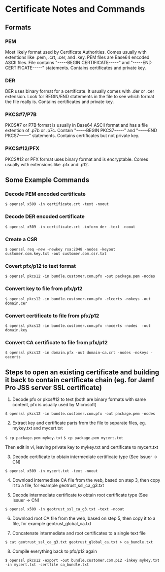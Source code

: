 # Certificate Notes and Commands

## Formats

### PEM
Most likely format used by Certificate Authorities. Comes usually with extentions like .pem, .crt, .cer, and .key. PEM files are Base64 encoded ASCII files. File contains "-----BEGIN CERTIFICATE-----" and "-----END CERTIFICATE-----" statements. Contains certificates and private key.

### DER
DER uses binary format for a certificate. It usually comes with .der or .cer extension. Look for BEGIN/END statements in the file to see which format the file really is. Contains certificates and private key.

### PKCS#7/P7B
PKCS#7 or P7B format is usually in Base64 ASCII format and has a file extention of .p7b or .p7c. Contain "-----BEGIN PKCS7-----" and "-----END PKCS7-----" statements. Contains certificates but not private key.

### PKCS#12/PFX
PKCS#12 or PFX format uses binary format and is encryptable. Comes usually with extensions like .pfx and .p12.

## Some Example Commands

### Decode PEM encoded certificate

`$ openssl x509 -in certificate.crt -text -noout`

### Decode DER encoded certificate

`$ openssl x509 -in certificate.crt -inform der -text -noout`

### Create a CSR

`$ openssl req -new -newkey rsa:2048 -nodes -keyout customer.com.key.txt -out customer.com.csr.txt`

### Covert pfx/p12 to text format

`$ openssl pkcs12 -in bundle.customer.com.pfx -out package.pem -nodes`

### Convert key to file from pfx/p12

`$ openssl pkcs12 -in bundle.customer.com.pfx -clcerts -nokeys -out domain.cer`

### Convert certificate to file from pfx/p12

`$ openssl pkcs12 -in bundle.customer.com.pfx -nocerts -nodes  -out domain.key`

### Convert CA certificate to file from pfx/p12

`$ openssl pkcs12 -in domain.pfx -out domain-ca.crt -nodes -nokeys -cacerts`

## Steps to open an existing certificate and building it back to contain certificate chain (eg. for Jamf Pro JSS server SSL certificate)

1. Decode pfx or pkcs#12 to text (both are binary formats with same content, pfx is usually used by Microsoft)

`$ openssl pkcs12 -in bundle.customer.com.pfx -out package.pem -nodes`

2. Extract key and certificate parts from the file to separate files, eg. mykey.txt and mycert.txt

`$ cp package.pem mykey.txt`
`$ cp package.pem mycert.txt`

Then edit in vi, leaving private key to mykey.txt and certificate to mycert.txt

3. Decode certificate to obtain intermediate certificate type (See Issuer -> CN)

`$ openssl x509 -in mycert.txt -text -noout`

4. Download intermediate CA file from the web, based on step 3, then copy it to a file, for example geotrust_ssl_ca_g3.txt

5. Decode intermediate certificate to obtain root certificate type (See Issuer -> CN)

`$ openssl x509 -in geotrust_ssl_ca_g3.txt -text -noout`

6. Download root CA file from the web, based on step 5, then copy it to a file, for example geotrust_global_ca.txt

7. Concatenate intermediate and root certificates to a single text file

`$ cat geotrust_ssl_ca_g3.txt geotrust_global_ca.txt > ca_bundle.txt`

8. Compile everything back to pfx/p12 again

`$ openssl pkcs12 -export -out bundle.customer.com.p12 -inkey mykey.txt -in mycert.txt -certfile ca_bundle.txt`

